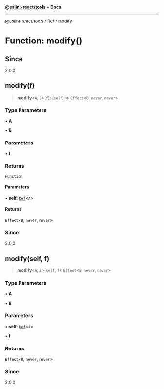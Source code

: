 [**@eslint-react/tools**](../../../README.md) • **Docs**

***

[@eslint-react/tools](../../../README.md) / [Ref](../README.md) / modify

# Function: modify()

## Since

2.0.0

## modify(f)

> **modify**\<`A`, `B`\>(`f`): (`self`) => `Effect`\<`B`, `never`, `never`\>

### Type Parameters

• **A**

• **B**

### Parameters

• **f**

### Returns

`Function`

#### Parameters

• **self**: [`Ref`](../interfaces/Ref.md)\<`A`\>

#### Returns

`Effect`\<`B`, `never`, `never`\>

### Since

2.0.0

## modify(self, f)

> **modify**\<`A`, `B`\>(`self`, `f`): `Effect`\<`B`, `never`, `never`\>

### Type Parameters

• **A**

• **B**

### Parameters

• **self**: [`Ref`](../interfaces/Ref.md)\<`A`\>

• **f**

### Returns

`Effect`\<`B`, `never`, `never`\>

### Since

2.0.0
